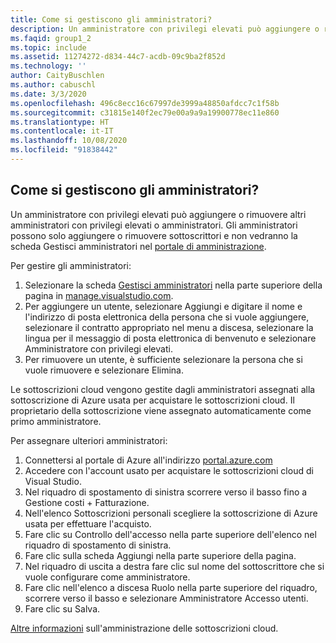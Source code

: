 ```yaml
---
title: Come si gestiscono gli amministratori?
description: Un amministratore con privilegi elevati può aggiungere o rimuovere altri amministratori con privilegi elevati o amministratori. Gli amministratori possono solo aggiungere o rimuovere sottoscrittori...
ms.faqid: group1_2
ms.topic: include
ms.assetid: 11274272-d834-44c7-acdb-09c9ba2f852d
ms.technology: ''
author: CaityBuschlen
ms.author: cabuschl
ms.date: 3/3/2020
ms.openlocfilehash: 496c8ecc16c67997de3999a48850afdcc7c1f58b
ms.sourcegitcommit: c31815e140f2ec79e00a9a9a19900778ec11e860
ms.translationtype: HT
ms.contentlocale: it-IT
ms.lasthandoff: 10/08/2020
ms.locfileid: "91838442"
---
```

## <a name="how-do-i-manage-administrators"></a>Come si gestiscono gli amministratori?

Un amministratore con privilegi elevati può aggiungere o rimuovere altri amministratori con privilegi elevati o amministratori. Gli amministratori possono solo aggiungere o rimuovere sottoscrittori e non vedranno la scheda Gestisci amministratori nel [portale di amministrazione](https://manage.visualstudio.com).

Per gestire gli amministratori:

1. Selezionare la scheda [Gestisci amministratori](https://manage.visualstudio.com/administrators) nella parte superiore della pagina in [manage.visualstudio.com](https://manage.visualstudio.com).
2. Per aggiungere un utente, selezionare Aggiungi e digitare il nome e l'indirizzo di posta elettronica della persona che si vuole aggiungere, selezionare il contratto appropriato nel menu a discesa, selezionare la lingua per il messaggio di posta elettronica di benvenuto e selezionare Amministratore con privilegi elevati.
3. Per rimuovere un utente, è sufficiente selezionare la persona che si vuole rimuovere e selezionare Elimina.

Le sottoscrizioni cloud vengono gestite dagli amministratori assegnati alla sottoscrizione di Azure usata per acquistare le sottoscrizioni cloud. Il proprietario della sottoscrizione viene assegnato automaticamente come primo amministratore.

Per assegnare ulteriori amministratori:

1. Connettersi al portale di Azure all'indirizzo [portal.azure.com](https://portal.azure.com)
2. Accedere con l'account usato per acquistare le sottoscrizioni cloud di Visual Studio.
3. Nel riquadro di spostamento di sinistra scorrere verso il basso fino a Gestione costi + Fatturazione.
4. Nell'elenco Sottoscrizioni personali scegliere la sottoscrizione di Azure usata per effettuare l'acquisto.
5. Fare clic su Controllo dell'accesso nella parte superiore dell'elenco nel riquadro di spostamento di sinistra.
6. Fare clic sulla scheda Aggiungi nella parte superiore della pagina.
7. Nel riquadro di uscita a destra fare clic sul nome del sottoscrittore che si vuole configurare come amministratore.
8. Fare clic nell'elenco a discesa Ruolo nella parte superiore del riquadro, scorrere verso il basso e selezionare Amministratore Accesso utenti.
9. Fare clic su Salva.

[Altre informazioni](../../../../cloud-admin.md) sull'amministrazione delle sottoscrizioni cloud.